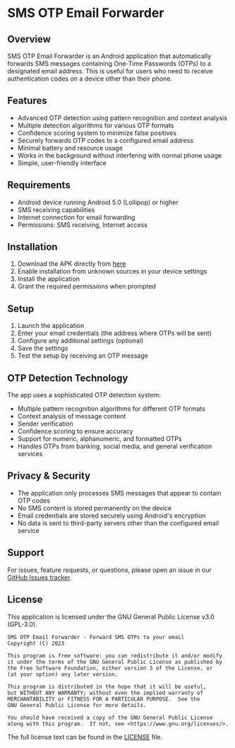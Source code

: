 # SMS OTP Email Forwarder

## Overview

SMS OTP Email Forwarder is an Android application that automatically forwards SMS messages containing One-Time Passwords (OTPs) to a designated email address. This is useful for users who need to receive authentication codes on a device other than their phone.

## Features

- Advanced OTP detection using pattern recognition and context analysis
- Multiple detection algorithms for various OTP formats
- Confidence scoring system to minimize false positives
- Securely forwards OTP codes to a configured email address
- Minimal battery and resource usage
- Works in the background without interfering with normal phone usage
- Simple, user-friendly interface

## Requirements

- Android device running Android 5.0 (Lollipop) or higher
- SMS receiving capabilities
- Internet connection for email forwarding
- Permissions: SMS receiving, Internet access

## Installation

1. Download the APK directly from [here](https://github.com/aidanprior/SMS-OTP-Email-Forwarder/releases/latest/download/sms-otp-email-forwarder.apk)
2. Enable installation from unknown sources in your device settings
3. Install the application
4. Grant the required permissions when prompted

## Setup

1. Launch the application
2. Enter your email credentials (the address where OTPs will be sent)
3. Configure any additional settings (optional)
4. Save the settings
5. Test the setup by receiving an OTP message

## OTP Detection Technology

The app uses a sophisticated OTP detection system:

- Multiple pattern recognition algorithms for different OTP formats
- Context analysis of message content
- Sender verification
- Confidence scoring to ensure accuracy
- Support for numeric, alphanumeric, and formatted OTPs
- Handles OTPs from banking, social media, and general verification services

## Privacy & Security

- The application only processes SMS messages that appear to contain OTP codes
- No SMS content is stored permanently on the device
- Email credentials are stored securely using Android's encryption
- No data is sent to third-party servers other than the configured email service

## Support

For issues, feature requests, or questions, please open an issue in our [GitHub Issues tracker](https://github.com/aidanprior/SMS-OTP-Email-Forwarder/issues).

## License

This application is licensed under the GNU General Public License v3.0 (GPL-3.0).

```
SMS OTP Email Forwarder - Forward SMS OTPs to your email
Copyright (C) 2023

This program is free software: you can redistribute it and/or modify
it under the terms of the GNU General Public License as published by
the Free Software Foundation, either version 3 of the License, or
(at your option) any later version.

This program is distributed in the hope that it will be useful,
but WITHOUT ANY WARRANTY; without even the implied warranty of
MERCHANTABILITY or FITNESS FOR A PARTICULAR PURPOSE.  See the
GNU General Public License for more details.

You should have received a copy of the GNU General Public License
along with this program.  If not, see <https://www.gnu.org/licenses/>.
```

The full license text can be found in the [LICENSE](LICENSE) file.
